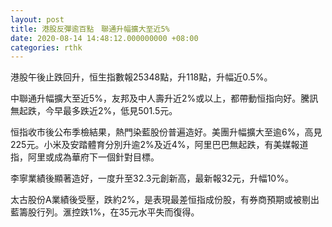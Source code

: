 ```yaml
---
layout: post
title: 港股反彈逾百點　聯通升幅擴大至近5%
date: 2020-08-14 14:48:12.000000000 +08:00
categories: rthk
---
```


港股午後止跌回升，恒生指數報25348點，升118點，升幅近0.5%。

中聯通升幅擴大至近5%，友邦及中人壽升近2%或以上，都帶動恒指向好。騰訊無起跌，今早最多跌近2%，低見501.5元。

恒指收市後公布季檢結果，熱門染藍股份普遍造好。美團升幅擴大至逾6%，高見225元。小米及安踏體育分別升逾2%及近4%，阿里巴巴無起跌，有美媒報道指，阿里或成為華府下一個針對目標。

李寧業績後顯著造好，一度升至32.3元創新高，最新報32元，升幅10%。

太古股份A業績後受壓，跌約2%，是表現最差恒指成份股，有券商預期或被剔出藍籌股行列。滙控跌1%，在35元水平失而復得。
